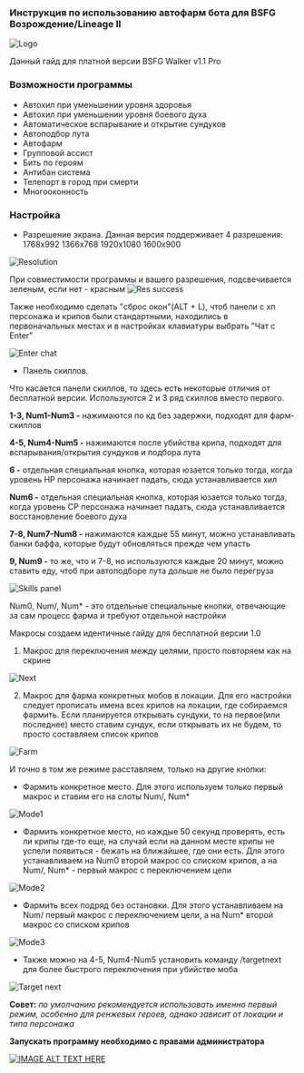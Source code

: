 ### Инструкция по использованию автофарм бота для BSFG Возрождение/Lineage II

![Logo](https://raw.githubusercontent.com/BSFG/BSFG-Walker/master/walker%20pro.png)

Данный гайд для платной версии BSFG Walker v1.1 Pro

### Возможности программы
* Автохил при уменьшении уровня здоровья
* Автохил при уменьшении уровня боевого духа
* Автоматическое вспарывание и открытие сундуков
* Автоподбор лута
* Автофарм
* Групповой ассист
* Бить по героям
* Антибан система
* Телепорт в город при смерти
* Многооконность

### Настройка
* Разрешение экрана. Данная версия поддерживает 4 разрешения:
1768х992
1366х768
1920x1080
1600x900

![Resolution](https://github.com/BSFG/BSFG-Walker/blob/master/images/resolution.jpg)

При совместимости программы и вашего разрешения, подсвечивается зеленым, если нет - красным
![Res success](https://raw.githubusercontent.com/BSFG/BSFG-Walker/master/images/resol.PNG)

Также необходимо сделать "сброс окон"(ALT + L), чтоб панели с хп персонажа и крипов были стандартными, находились в первоначальных местах и в настройках клавиатуры выбрать "Чат с Enter"



![Enter chat](https://github.com/BSFG/BSFG-Walker/blob/master/images/enter%20chat.PNG)


* Панель скиллов.

Что касается панели скиллов, то здесь есть некоторые отличия от бесплатной версии. Используются 2 и 3 ряд скиллов вместо первого.

**1-3, Num1-Num3 -** нажимаются по кд без задержки, подходят для фарм-скиллов

**4-5, Num4-Num5 -** нажимаются после убийства крипа, подходят для вспарывания/открытия сундуков и подбора лута

**6 -** отдельная специальная кнопка, которая юзается только тогда, когда уровень HP персонажа начинает падать, сюда устанавливается хил

**Num6 -** отдельная специальная кнопка, которая юзается только тогда, когда уровень CP персонажа начинает падать, сюда устанавливается восстановление боевого духа

**7-8, Num7-Num8 -** нажимаются каждые 55 минут, можно устанавливать банки баффа, которые будут обновляться прежде чем упасть

**9, Num9 -** то же, что и 7-8, но используются каждые 20 минут, можно ставить еду, чтоб при автоподборе лута дольше не было перегруза

![Skills panel](https://raw.githubusercontent.com/BSFG/BSFG-Walker/master/images/skills%20panel%201.1%20pro.PNG)

Num0, Num/, Num* -  это отдельные специальные кнопки, отвечающие за сам процесс фарма и требуют отдельной настройки

Макросы создаем идентичные гайду для бесплатной версии 1.0

1. Макрос для переключения между целями, просто повторяем как на скрине

![Next](https://github.com/BSFG/BSFG-Walker/blob/master/images/next.jpg)

2. Макрос для фарма конкретных мобов в локации. Для его настройки следует прописать имена всех крипов на локации, где собираемся фармить. Если планируется открывать сундуки, то на первое(или последнее) место ставим сундук, если открывать их не будем, то просто составляем список крипов

![Farm](https://github.com/BSFG/BSFG-Walker/blob/master/images/farm.jpg)

И точно в том же режиме расставляем, только на другие кнопки:
* Фармить конкретное место. Для этого используем только первый макрос и ставим его на слоты Num/, Num*

![Mode1](https://github.com/BSFG/BSFG-Walker/blob/master/images/mode1.jpg)

* Фармить конкретное место, но каждые 50 секунд проверять, есть ли крипы где-то еще, на случай если на данном месте крипы не успели появиться - бежать на ближайшее, где они есть. Для этого устанавливаем на Num0 второй макрос со списком крипов, а на Num/, Num* - первый макрос с переключением цели

![Mode2](https://github.com/BSFG/BSFG-Walker/blob/master/images/mode2.jpg)

* Фармить всех подряд без остановки. Для этого устанавливаем на Num/ первый макрос с переключением цели, а на Num* второй макрос со списком крипов

![Mode3](https://github.com/BSFG/BSFG-Walker/blob/master/images/mode3.jpg)

* Также можно на 4-5, Num4-Num5 установить команду /targetnext для более быстрого переключения при убийстве моба

![Target next](https://raw.githubusercontent.com/BSFG/BSFG-Walker/master/images/target%20next.PNG)

**Совет:** _по умолчанию рекомендуется использовать именно первый режим, особенно для ренжевых героев, однако зависит от локации и типа персонажа_

**Запускать программу необходимо с правами администратора**

[![IMAGE ALT TEXT HERE](https://img.youtube.com/vi/-2vHtfPp4dw/0.jpg)](https://www.youtube.com/watch?v=-2vHtfPp4dw)
